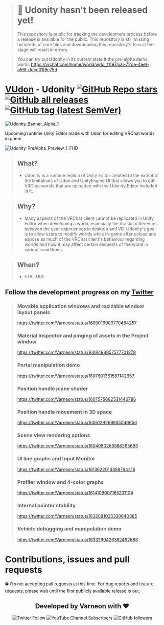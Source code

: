 > # :construction: Udonity hasn't been released yet!
> This repository is public for tracking the development process before a release is available for the public. This repository is still missing hundreds of core files and downloading this repository's files at this stage will result in errors.

> You can try out Udonity in its current state it the pre-alpha demo world: https://vrchat.com/home/world/wrld_f1197ac6-72de-4ee1-a56f-ddcc01f6e75d

<div>

# [VUdon](https://github.com/Varneon/VUdon) - Udonity [![GitHub Repo stars](https://img.shields.io/github/stars/Varneon/VUdon-Udonity?style=flat&label=Stars)](https://github.com/Varneon/VUdon-Udonity/stargazers) [![GitHub all releases](https://img.shields.io/github/downloads/Varneon/VUdon-Udonity/total?color=blue&label=Downloads&style=flat)](https://github.com/Varneon/VUdon-Udonity/releases) [![GitHub tag (latest SemVer)](https://img.shields.io/github/v/tag/Varneon/VUdon-Udonity?color=blue&label=Release&sort=semver&style=flat)](https://github.com/Varneon/VUdon-Udonity/releases/latest)

</div>

![Udonity_Banner_Alpha_1](https://github.com/Varneon/VUdon-Udonity/assets/26690821/7b150fb4-c4a6-49fe-af18-0a526c23bd26)

Upcoming runtime Unity Editor made with Udon for editing VRChat worlds in game

![Udonity_PreAlpha_Preview_1_FHD](https://github.com/Varneon/VUdon-Udonity/assets/26690821/5f204b04-97f1-4cd4-9ff8-d965bc56a819)

> ## What?
> * Udonity is a runtime replica of Unity Editor created to the extent of the limitations of Udon and UnityEngine UI that allows you to edit VRChat worlds that are uploaded with the Udonity Editor included in it.

> ## Why?
> * Many aspects of the VRChat client cannot be replicated in Unity Editor when developing a world, especially the drastic differences between the user experiences in desktop and VR. Udonity's goal is to allow users to modify worlds while in-game after upload and expose as much of the VRChat client's behaviour regarding worlds and how it may affect certain elements of the world in various conditions.

> ## When?
> * ETA: TBD.

## Follow the development progress on my [Twitter](https://twitter.com/Varneon)
> ### Movable application windows and resizable window layout panels
> https://twitter.com/Varneon/status/1609016903770464257
> ### Material inspector and pinging of assets in the Project window
> https://twitter.com/Varneon/status/1608488857577701378
> ### Portal manipulation demo
> https://twitter.com/Varneon/status/1607601361587142657
> ### Position handle plane shader
> https://twitter.com/Varneon/status/1607575682531446786
> ### Position handle movement in 3D space
> https://twitter.com/Varneon/status/1606129269935046656
> ### Scene view rendering options
> https://twitter.com/Varneon/status/1604980269886365696
> ### UI line graphs and Input Monitor
> https://twitter.com/Varneon/status/1613622014488764416
> ### Profiler window and 4-color graphs
> https://twitter.com/Varneon/status/1614109007165231104
> ### Internal pointer stability
> https://twitter.com/Varneon/status/1632081026330640385
> ### Vehicle debugging and manipulation demo
> https://twitter.com/Varneon/status/1633269426362482688

# Contributions, issues and pull requests

:no_entry: I'm not accepting pull requests at this time. For bug reports and feature requests, please wait until the first publicly available release is out.

<div align="center">

## Developed by Varneon with :hearts:

![Twitter Follow](https://img.shields.io/twitter/follow/Varneon?color=%231c9cea&label=%40Varneon&logo=Twitter&style=for-the-badge)
![YouTube Channel Subscribers](https://img.shields.io/youtube/channel/subscribers/UCKTxeXy7gyaxr-YA9qGWOYg?color=%23FF0000&label=Varneon&logo=YouTube&style=for-the-badge)
![GitHub followers](https://img.shields.io/github/followers/Varneon?color=%23303030&label=Varneon&logo=GitHub&style=for-the-badge)

</div>

